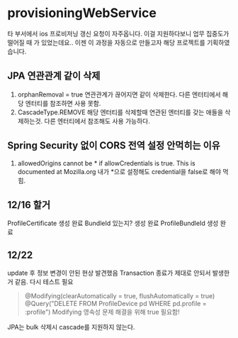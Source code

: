 # provisioningWebService
타 부서에서 ios 프로비저닝 갱신 요청이 자주옵니다. 이걸 지원하다보니 업무 집중도가 떨어질 때 가 있었는데요.. 이젠 이 과정을 자동으로 만들고자 해당 프로젝트를 기획하였습니다.


## JPA 연관관계 같이 삭제
1. orphanRemoval = true 연관관계가 끊어지면 같이 삭제한다. 다른 엔터티에서 해당 엔터티를 참조하면 사용 못함.
2. CascadeType.REMOVE 해당 엔터티를 삭제할때 연관된 엔터티를 갖는 애들을 삭제하는것. 다른 엔터티에서 참조해도 사용 가능하다.


## Spring Security 없이 CORS 전역 설정 안먹히는 이유
1. allowedOrigins cannot be * if allowCredentials is true. This is documented at Mozilla.org
내가 *으로 설정해도 credential을 false로 해야 먹힘.

## 12/16 할거
ProfileCertificate 생성 완료
BundleId 있는지? 생성 완료
ProfileBundleId 생성 완료

## 12/22
update 후 정보 변경이 안된 현상 발견했음
Transaction 종료가 제대로 안되서 발생한거 같음.
다시 테스트 필요
>@Modifying(clearAutomatically = true, flushAutomatically = true)
@Query("DELETE FROM ProfileDevice pd WHERE pd.profile = :profile")
> Modifying 영속성 문제 해결을 위해 true 필요함!

JPA는 bulk 삭제시 cascade를 지원하지 않는다.